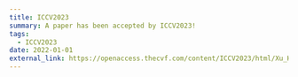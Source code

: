 ```yaml
---
title: ICCV2023
summary: A paper has been accepted by ICCV2023!
tags:
  - ICCV2023
date: 2022-01-01
external_link: https://openaccess.thecvf.com/content/ICCV2023/html/Xu_Human-centric_Scene_Understanding_for_3D_Large-scale_Scenarios_ICCV_2023_paper.html
---
```

